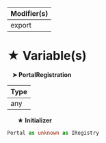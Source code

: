 | Modifier(s)                            |
|----------------------------------------|
| export |

# &#9733; Variable(s)

&nbsp;&nbsp; **&#10148; PortalRegistration**

| Type                        |
|-----------------------------|
| any |

&nbsp;&nbsp;&nbsp;&nbsp;&nbsp; **&#9733; Initializer**

```ts
Portal as unknown as IRegistry
```